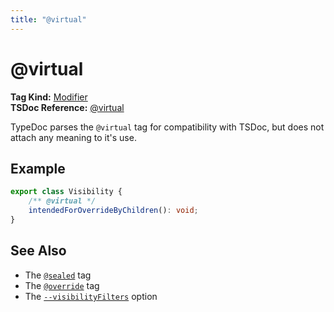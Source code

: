 ```yaml
---
title: "@virtual"
---
```


# @virtual

**Tag Kind:** [Modifier](../tags.md#modifier-tags) <br>
**TSDoc Reference:** [@virtual](https://tsdoc.org/pages/tags/virtual/)

TypeDoc parses the `@virtual` tag for compatibility with TSDoc, but does not attach any meaning to it's use.

## Example

```ts
export class Visibility {
    /** @virtual */
    intendedForOverrideByChildren(): void;
}
```

## See Also

- The [`@sealed`](sealed.md) tag
- The [`@override`](override.md) tag
- The [`--visibilityFilters`](../options/output.md#visibilityfilters) option
